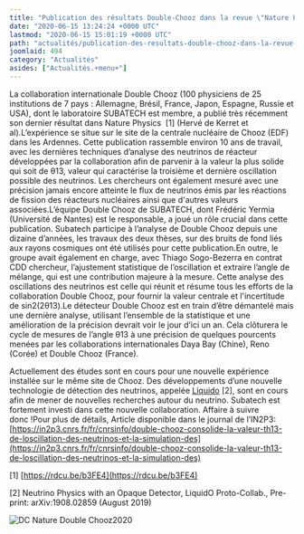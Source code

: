 ```yaml
---
title: "Publication des résultats Double-Chooz dans la revue \"Nature Physics\""
date: "2020-06-15 13:24:24 +0000 UTC"
lastmod: "2020-06-15 15:01:19 +0000 UTC"
path: "actualités/publication-des-resultats-double-chooz-dans-la-revue-nature-physics.xx.md"
joomlaid: 494
category: "Actualités"
asides: ["Actualités.+menu+"]
---
```

La collaboration internationale Double Chooz (100 physiciens de 25 institutions de 7 pays : Allemagne, Brésil, France, Japon, Espagne, Russie et USA), dont le laboratoire SUBATECH est membre, a publié très récemment son dernier résultat dans Nature Physics  \[1\] (Hervé de Kerret et al).L’expérience se situe sur le site de la centrale nucléaire de Chooz (EDF) dans les Ardennes. Cette publication rassemble environ 10 ans de travail, avec les dernières techniques d’analyse des neutrinos de réacteur développées par la collaboration afin de parvenir à la valeur la plus solide qui soit de θ13, valeur qui caractérise la troisième et dernière oscillation possible des neutrinos. Les chercheurs ont également mesuré avec une précision jamais encore atteinte le flux de neutrinos émis par les réactions de fission des réacteurs nucléaires ainsi que d'autres valeurs associées.L’équipe Double Chooz de SUBATECH, dont Frédéric Yermia (Université de Nantes) est le responsable, a joué un rôle crucial dans cette publication. Subatech participe à l’analyse de Double Chooz depuis une dizaine d’années, les travaux des deux thèses, sur des bruits de fond liés aux rayons cosmiques ont été utilisés pour cette publication.En outre, le groupe avait également en charge, avec Thiago Sogo-Bezerra en contrat CDD chercheur, l’ajustement statistique de l’oscillation et extraire l’angle de mélange, qui est une contribution majeure à la mesure. Cette analyse des oscillations des neutrinos est celle qui réunit et résume tous les efforts de la collaboration Double Chooz, pour fournir la valeur centrale et l'incertitude de sin2(2θ13).Le détecteur Double Chooz est en train d’être démantelé mais une dernière analyse, utilisant l’ensemble de la statistique et une amélioration de la précision devrait voir le jour d’ici un an. Cela clôturera le cycle de mesures de l’angle θ13 à une précision de quelques pourcents menées par les collaborations internationales Daya Bay (Chine), Reno (Corée) et Double Chooz (France).

Actuellement des études sont en cours pour une nouvelle expérience installée sur le même site de Chooz. Des développements d’une nouvelle technologie de détection des neutrinos, appelée [Liquido](https://www.appec.org/news/the-novel-liquido-technology) \[2\], sont en cours afin de mener de nouvelles recherches autour du neutrino. Subatech est fortement investi dans cette nouvelle collaboration. Affaire à suivre donc !Pour plus de détails, Article disponible dans le journal de l’IN2P3:[https://in2p3.cnrs.fr/fr/cnrsinfo/double-chooz-consolide-la-valeur-th13-de-loscillation-des-neutrinos-et-la-simulation-des](https://in2p3.cnrs.fr/fr/cnrsinfo/double-chooz-consolide-la-valeur-th13-de-loscillation-des-neutrinos-et-la-simulation-des)

\[1\] [https://rdcu.be/b3FE4](https://rdcu.be/b3FE4)

\[2\] Neutrino Physics with an Opaque Detector, LiquidO Proto-Collab., Pre-print: arXiv:1908.02859 (August 2019)

![DC Nature Double Chooz2020](images/DC_Nature_Double_Chooz2020.png)
